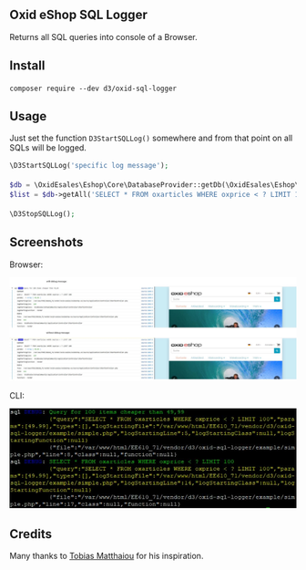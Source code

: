 Oxid eShop SQL Logger
---------------------

Returns all SQL queries into console of a Browser.

## Install

`composer require --dev d3/oxid-sql-logger`

## Usage

Just set the function `D3StartSQLLog()` somewhere and from that point on all SQLs will be logged.

```php
\D3StartSQLLog('specific log message');

$db = \OxidEsales\Eshop\Core\DatabaseProvider::getDb(\OxidEsales\Eshop\Core\DatabaseProvider::FETCH_MODE_ASSOC);
$list = $db->getAll('SELECT * FROM oxarticles WHERE oxprice < ? LIMIT 100', [49.99]);

\D3StopSQLLog();
```

## Screenshots

Browser:

![Example all sqls](https://raw.githubusercontent.com/d3datadevelopment/oxid-sql-logger/master/img/screenshot-a.jpg)

CLI:

![Example CLI](https://raw.githubusercontent.com/d3datadevelopment/oxid-sql-logger/master/img/screenshot-cli.jpg)

## Credits

Many thanks to [Tobias Matthaiou](https://github.com/TumTum/oxid-sql-logger) for his inspiration.
